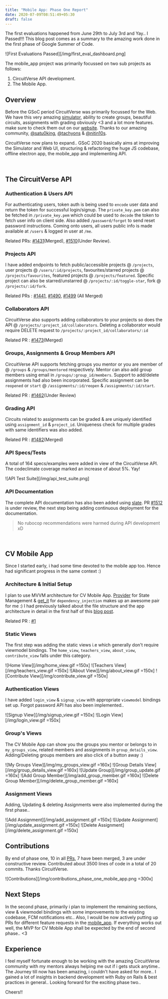 ```yaml
---
title: "Mobile App: Phase One Report"
date: 2020-07-09T08:51:49+05:30
draft: false
---
```


The first evaluations happened from June 29th to July 3rd and Yay.. I Passed!!! This blog post comes as a summary to the amazing work done in the first phase of Google Summer of Code.

![First Evaluations Passed][/img/first_eval_dashboard.png]

The mobile_app project was primarily focussed on two sub projects as follows:

1. CircuitVerse API development.
2. The Mobile App.

## Overview

Before the GSoC period CircuitVerse was primarily focussed for the Web. We have this very amazing [simulator](http://circuitverse.org/simulator), ability to create groups, beautiful circuits, assignments with grading obviously <3 and a lot more features. make sure to check them out on our [website](https://circuitverse.org/). Thanks to our amazing community, [@satu0king](https://github.com/satu0king), [@tachyons](http://github.com/tachyons/) & [@nitin10s](https://github.com/nitin10s).

CircuitVerse now plans to expand.. GSoC 2020 basically aims at improving the Simulator and Web UI, structuring & refactoring the huge JS codebase, offline electron app, the mobile_app and implementing API.

<br/>

## The CircuitVerse API

### Authentication & Users API

For authenticating users, token auth is being used to `encode` user data and return the token for successful login/signup. The `private_key.pem` can also be fetched in `/private_key.pem` which could be used to `decode` the token to fetch user info on client side. Also added `/password/forgot` to send reset password instructions. Coming onto users, all users public info is made available at `/users` & logged in user at `/me`.

Related PRs: [#1431](https://github.com/CircuitVerse/CircuitVerse/pull/1431)(Merged), [#1510](https://github.com/CircuitVerse/CircuitVerse/pull/1510)(Under Review).

### Projects API

I have added endpoints to fetch public/accessible projects @ `/projects`, user projects @ `/users/:id/projects`, favourites/starred projects @ `/projects/favourites`, featured projects @ `/projects/featured`. Specific project can also be starred/unstarred @ `/projects/:id/toggle-star`, fork @ `/projects/:id/fork`.

Related PRs : [#1441](https://github.com/CircuitVerse/CircuitVerse/pull/1441), [#1490](https://github.com/CircuitVerse/CircuitVerse/pull/1490), [#1499](https://github.com/CircuitVerse/CircuitVerse/pull/1499) (All Merged)

### Collaborators API

CircuitVerse also supports adding collaborators to your projects so does the API @ `/projects/:project_id/collaborators`. Deleting a collaborator would require DELETE request to `/projects/:project_id/collaborators/:id`

Related PR : [#1473](https://github.com/CircuitVerse/CircuitVerse/pull/1473)(Merged)

### Groups, Assignments & Group Members API

CircuitVerse API supports fetching groups you mentor or you are member of @ `/groups` & `/groups/mentored` respectively. Mentor can also add group members using email in `/groups/:group_id/members`. Support to add/delete assignments had also been incorporated. Specific assignment can be `reopened` or `start` @ `/assignments/:id/reopen` & `/assignments/:id/start`.

Related PR : [#1462](https://github.com/CircuitVerse/CircuitVerse/pull/1462)(Under Review)

### Grading API

Circuits related to assignments can be graded & are uniquely identified using `assignment_id` & `project_id`. Uniqueness check for multiple grades with same identifiers was also added.

Related PR : [#1482](https://github.com/CircuitVerse/CircuitVerse/pull/1482)(Merged)

### API Specs/Tests

A total of 164 specs/examples were added in view of the CircuitVerse API. The codeclimate coverage marked an increase of about 5%. Yay!

![API Test Suite][/img/api_test_suite.png]

### API Documentation

The complete API documentation has also been added using [slate](https://github.com/slatedocs/slate/). PR [#1512](https://github.com/CircuitVerse/CircuitVerse/pull/1512) is under review, the next step being adding continuous deployment for the documentation.

> No rubocop recommendations were harmed during API development xD

<br/>

## CV Mobile App

Since I started early, i had some time devoted to the mobile app too. Hence had significant progress in the same context :)

### Architecture & Initial Setup

I plan to use MVVM architecture for CV Mobile App. [Provider](https://github.com/rrousselGit/provider) for State Management & [get_it](https://github.com/fluttercommunity/get_it) for `dependency_injection` makes up an awesome pair for me :) I had previously talked about the file structure and the app architecture in detail in the first half of this [blog post](https://nitish145.github.io/blog/journal/week-1-report.html).

Related PR : [#1](https://github.com/CircuitVerse/mobile-app/pull/1)

### Static Views

The first step was adding the static views i.e which generally don't require viewmodel bindings. The `home_view`, `teachers_view`, `about_view`, `contribute_view` falls under this category.

![Home View][/img/home_view.gif =150x]
![Teachers View][/img/teachers_view.gif =150x]
![About View][/img/about_view.gif =150x]
![Contribute View][/img/contribute_view.gif =150x]

### Authentication Views

I have added `login_view` & `signup_view` with appropriate `viewmodel` bindings set up. Forgot password API has also been implemented..

![Signup View][/img/signup_view.gif =150x]
![Login View][/img/login_view.gif =150x]

### Group's Views

The CV Mobile App can show you the groups you mentor or belongs to in `my_groups_view`, related members and assignments in `group_details_view`. Adding/Deleting groups members are also click of a button away :)

![My Groups View][/img/my_groups_view.gif =160x]
![Group Details View][/img/group_details_view.gif =160x]
![Update Group][/img/group_update.gif =160x]
![Add Group Member][/img/add_group_member.gif =160x]
![Delete Group Member][/img/delete_group_member.gif =160x]

### Assignment Views

Adding, Updating & deleting Assignments were also implemented during the first phase..

![Add Assignment][/img/add_assignment.gif =150x]
![Update Assignment][/img/update_assignment.gif =150x]
![Delete Assignment][/img/delete_assignment.gif =150x]

## Contributions

By end of phase one, 10 in all [PRs](https://github.com/CircuitVerse/CircuitVerse/pulls/Nitish145), 7 have been merged, 3 are under constructive review. Contributed about 3500 lines of code in a total of 20 commits. Thanks CircuitVerse.

![Contributions][/img/contributions_phase_one_mobile_app.png =300x]

## Next Steps

In the second phase, primarily i plan to implement the remaining sections, view & viewmodel bindings with some improvements to the existing codebase, FCM notifications etc.. Also, I would be now actively putting up PRs for different feature requests in the [mobile_app](https://github.com/CircuitVerse/mobile-app). If everything works out well, the MVP for CV Mobile App shall be expected by the end of second phase.. <3

## Experience

I feel myself fortunate enough to be working with the amazing CircuitVerse community with my mentors always helping me out if i gets stuck anytime.. The Journey till now has been amazing, i couldn't have asked for more.. I gained a lot of insights in backend development with Ruby on Rails & best practices in general.. Looking forward for the exciting phase two..

Cheers!!
